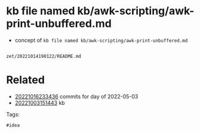 # kb file named kb/awk-scripting/awk-print-unbuffered.md

- concept of `kb file named kb/awk-scripting/awk-print-unbuffered.md`

```
```

` zet/20221014190122/README.md `

# Related

- [20221016233436](/zet/20221016233436/README.md) commits for day of 2022-05-03
- [20221003151443](/zet/20221003151443/README.md) kb

Tags:

    #idea
